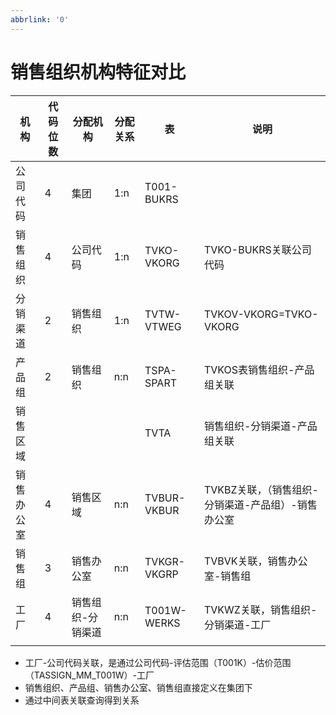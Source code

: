 ```yaml
---
abbrlink: '0'
---
```

# 销售组织机构特征对比




| 机构    | 代码位数 | 分配机构      | 分配关系 | 表           | 说明                            |
| ----- | ---- | --------- | ---- | ----------- | ----------------------------- |
| 公司代码  | 4    | 集团        | 1:n  | T001-BUKRS  |                               |
| 销售组织  | 4    | 公司代码      | 1:n  | TVKO-VKORG  | TVKO-BUKRS关联公司代码              |
| 分销渠道  | 2    | 销售组织      | 1:n  | TVTW-VTWEG  | TVKOV-VKORG=TVKO-VKORG        |
| 产品组   | 2    | 销售组织      | n:n  | TSPA-SPART  | TVKOS表销售组织-产品组关联              |
| 销售区域  |      |           |      | TVTA        | 销售组织-分销渠道-产品组关联               |
| 销售办公室 | 4    | 销售区域      | n:n  | TVBUR-VKBUR | TVKBZ关联，（销售组织-分销渠道-产品组）-销售办公室 |
| 销售组   | 3    | 销售办公室     | n:n  | TVKGR-VKGRP | TVBVK关联，销售办公室-销售组             |
| 工厂    | 4    | 销售组织-分销渠道 | n:n  | T001W-WERKS | TVKWZ关联，销售组织-分销渠道-工厂          |
|       |      |           |      |             |                               |


* 工厂-公司代码关联，是通过公司代码-评估范围（T001K）-估价范围（TASSIGN_MM_T001W）-工厂
* 销售组织、产品组、销售办公室、销售组直接定义在集团下
* 通过中间表关联查询得到关系